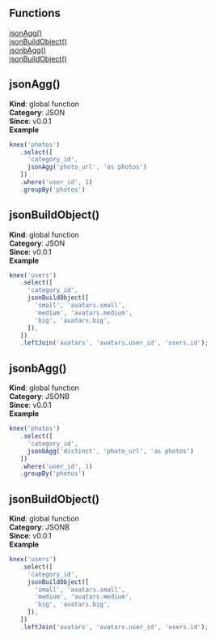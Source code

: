 ## Functions

<dl>
<dt><a href="#jsonAgg">jsonAgg()</a></dt>
<dd></dd>
<dt><a href="#jsonBuildObject">jsonBuildObject()</a></dt>
<dd></dd>
<dt><a href="#jsonbAgg">jsonbAgg()</a></dt>
<dd></dd>
<dt><a href="#jsonBuildObject">jsonBuildObject()</a></dt>
<dd></dd>
</dl>

<a name="jsonAgg"></a>

## jsonAgg()
**Kind**: global function  
**Category**: JSON  
**Since**: v0.0.1  
**Example**  
```js
knex('photos')
   .select([
     'category_id',
     jsonAgg('photo_url', 'as photos')
   ])
   .where('user_id', 1)
   .groupBy('photos')
```
<a name="jsonBuildObject"></a>

## jsonBuildObject()
**Kind**: global function  
**Category**: JSON  
**Since**: v0.0.1  
**Example**  
```js
knex('users')
   .select([
     'category_id',
     jsonBuildObject([
       'small', 'avatars.small',
       'medium', 'avatars.medium',
       'big', 'avatars.big',
     ]),
   ])
   .leftJoin('avatars', 'avatars.user_id', 'users.id');
```
<a name="jsonbAgg"></a>

## jsonbAgg()
**Kind**: global function  
**Category**: JSONB  
**Since**: v0.0.1  
**Example**  
```js
knex('photos')
   .select([
     'category_id',
     jsonbAgg('distinct', 'photo_url', 'as photos')
   ])
   .where('user_id', 1)
   .groupBy('photos')
```
<a name="jsonBuildObject"></a>

## jsonBuildObject()
**Kind**: global function  
**Category**: JSONB  
**Since**: v0.0.1  
**Example**  
```js
knex('users')
   .select([
     'category_id',
     jsonBuildObject([
       'small', 'avatars.small',
       'medium', 'avatars.medium',
       'big', 'avatars.big',
     ]),
   ])
   .leftJoin('avatars', 'avatars.user_id', 'users.id');
```
